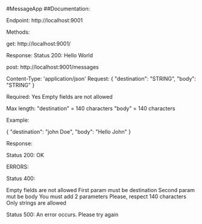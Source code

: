#MessageApp
##Documentation:

Endpoint:
http://localhost:9001

Methods: 

get:
http://localhost:9001/

Response:
Status 200:
Hello World

post:
http://localhost:9001/messages

Content-Type: 'application/json'
Request: 
{
  "destination": "STRING",
  "body": "STRING"
}

Required: Yes
Empty fields are not allowed

Max length:
  "destination" = 140 characters
  "body" = 140 characters

Example: 

{
  "destination": "john Doe",
  "body": "Hello John"
}

Response:

Status 200:
OK

ERRORS:

Status 400:

Empty fields are not allowed
First param must be destination
Second param mut be body
You must add 2 parameters
Please, respect 140 characters
Only strings are allowed

Status 500:
An error occurs. Please try again
